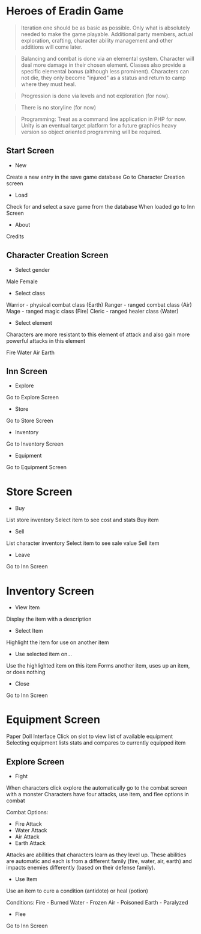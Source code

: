 # Heroes of Eradin Game

> Iteration one should be as basic as possible. Only what is absolutely needed to make the game playable. Additional party members, actual exploration, crafting, character ability management and other additions will come later.

> Balancing and combat is done via an elemental system. Character will deal more damage in their chosen element. Classes also provide a specific elemental bonus (although less prominent). Characters can not die, they only become "injured" as a status and return to camp where they must heal.

> Progression is done via levels and not exploration (for now).

> There is no storyline (for now)

> Programming:
Treat as a command line application in PHP for now. Unity is an eventual target platform for a future graphics heavy version so object oriented programming will be required.

## Start Screen

- New

Create a new entry in the save game database
Go to Character Creation screen

- Load

Check for and select a save game from the database
When loaded go to Inn Screen

- About

Credits

## Character Creation Screen

- Select gender

Male
Female

- Select class

Warrior - physical combat class (Earth)
Ranger - ranged combat class (Air)
Mage - ranged magic class (Fire)
Cleric - ranged healer class (Water)

- Select element

Characters are more resistant to this element of attack and also gain more powerful attacks in this element

Fire
Water
Air
Earth

## Inn Screen

- Explore

Go to Explore Screen

- Store

Go to Store Screen

- Inventory

Go to Inventory Screen

- Equipment

Go to Equipment Screen

# Store Screen

- Buy

List store inventory
Select item to see cost and stats
Buy item

- Sell

List character inventory
Select item to see sale value
Sell item

- Leave

Go to Inn Screen

# Inventory Screen

- View Item

Display the item with a description

- Select Item

Highlight the item for use on another item

- Use selected item on...

Use the highlighted item on this item
Forms another item, uses up an item, or does nothing

- Close

Go to Inn Screen

# Equipment Screen

Paper Doll Interface
Click on slot to view list of available equipment
Selecting equipment lists stats and compares to currently equipped item

## Explore Screen

- Fight

When characters click explore the automatically go to the combat screen with a monster
Characters have four attacks, use item, and flee options in combat

Combat Options:

- Fire Attack
- Water Attack
- Air Attack
- Earth Attack

Attacks are abilities that characters learn as they level up. These abilities are automatic and each is from a different family (fire, water, air, earth) and impacts enemies differently (based on their defense family).

- Use Item

Use an item to cure a condition (antidote) or heal (potion)

Conditions:
Fire - Burned
Water - Frozen
Air - Poisoned
Earth - Paralyzed

- Flee

Go to Inn Screen